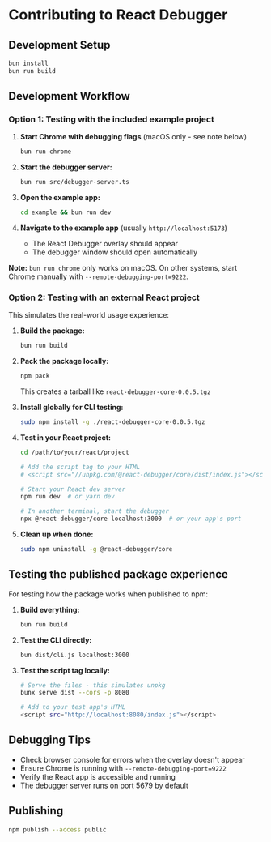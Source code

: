 # Contributing to React Debugger

## Development Setup

```bash
bun install
bun run build
```

## Development Workflow

### Option 1: Testing with the included example project

1. **Start Chrome with debugging flags** (macOS only - see note below)

   ```bash
   bun run chrome
   ```

2. **Start the debugger server:**

   ```bash
   bun run src/debugger-server.ts
   ```

3. **Open the example app:**
   ```bash
   cd example && bun run dev
   ```

4. **Navigate to the example app** (usually `http://localhost:5173`)
   - The React Debugger overlay should appear
   - The debugger window should open automatically

**Note:** `bun run chrome` only works on macOS. On other systems, start Chrome manually with `--remote-debugging-port=9222`.

### Option 2: Testing with an external React project

This simulates the real-world usage experience:

1. **Build the package:**

   ```bash
   bun run build
   ```

2. **Pack the package locally:**

   ```bash
   npm pack
   ```

   This creates a tarball like `react-debugger-core-0.0.5.tgz`

3. **Install globally for CLI testing:**

   ```bash
   sudo npm install -g ./react-debugger-core-0.0.5.tgz
   ```

4. **Test in your React project:**

   ```bash
   cd /path/to/your/react/project
   
   # Add the script tag to your HTML
   # <script src="//unpkg.com/@react-debugger/core/dist/index.js"></script>
   
   # Start your React dev server
   npm run dev  # or yarn dev
   
   # In another terminal, start the debugger
   npx @react-debugger/core localhost:3000  # or your app's port
   ```

5. **Clean up when done:**

   ```bash
   sudo npm uninstall -g @react-debugger/core
   ```

## Testing the published package experience

For testing how the package works when published to npm:

1. **Build everything:**

   ```bash
   bun run build
   ```

2. **Test the CLI directly:**

   ```bash
   bun dist/cli.js localhost:3000
   ```

3. **Test the script tag locally:**

   ```bash
   # Serve the files - this simulates unpkg
   bunx serve dist --cors -p 8080

   # Add to your test app's HTML
   <script src="http://localhost:8080/index.js"></script>
   ```

## Debugging Tips

- Check browser console for errors when the overlay doesn't appear
- Ensure Chrome is running with `--remote-debugging-port=9222`
- Verify the React app is accessible and running
- The debugger server runs on port 5679 by default

## Publishing

```bash
npm publish --access public
```
